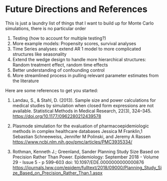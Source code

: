 # Future Directions and References

This is just a laundry list of things that I want to build up for Monte Carlo simulations, there is no particular order

1. Testing (how to account for multiple testing?)
2. More example models: Propensity scores, survival analyses
3. Time Series analyses: extend AR 1 model to more complicated structures like seasonality
4. Extend the wedge design to handle more hierarchical structures: Random treatment effect, random time effects
5. Better understanding of confounding control
6. More streamlined process in pulling relevant parameter estimates from the literature


Here are some references to get you started:

1.	Landau, S., & Stahl, D. (2013). Sample size and power calculations for medical studies by simulation when closed form expressions are not available. Statistical Methods in Medical Research, 22(3), 324–345. https://doi.org/10.1177/0962280212439578

2. Plasmode simulation for the evaluation of pharmacoepidemiologic methods in complex healthcare databases Jessica M Franklin,1 Sebastian Schneeweiss, Jennifer M Polinski, and Jeremy A Rassen https://www.ncbi.nlm.nih.gov/pmc/articles/PMC3935334/


3. Rothman, Kenneth J.; Greenland, Sander Planning Study Size Based on Precision Rather Than Power. Epidemiology: September 2018 - Volume 29 - Issue 5 - p 599–603 doi: 10.1097/EDE.0000000000000876 https://journals.lww.com/epidem/fulltext/2018/09000/Planning_Study_Size_Based_on_Precision_Rather_Than.1.aspx
